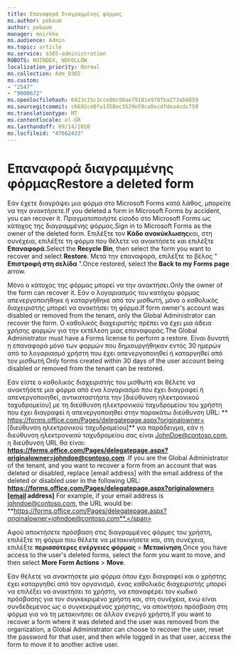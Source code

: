 ```yaml
---
title: Επαναφορά διαγραμμένης φόρμας
ms.author: pebaum
author: pebaum
manager: mnirkhe
ms.audience: Admin
ms.topic: article
ms.service: o365-administration
ROBOTS: NOINDEX, NOFOLLOW
localization_priority: Normal
ms.collection: Adm_O365
ms.custom:
- "2547"
- "9000672"
ms.openlocfilehash: 6923c15c3cce90c98ae79181e978fba273ab6059
ms.sourcegitcommit: c6692ce0fa1358ec3529e59ca0ecdfdea4cdc759
ms.translationtype: MT
ms.contentlocale: el-GR
ms.lasthandoff: 09/14/2020
ms.locfileid: "47662433"
---
```

# <a name="restore-a-deleted-form"></a><span data-ttu-id="4f271-102">Επαναφορά διαγραμμένης φόρμας</span><span class="sxs-lookup"><span data-stu-id="4f271-102">Restore a deleted form</span></span>

<span data-ttu-id="4f271-103">Εάν έχετε διαγράψει μια φόρμα στο Microsoft Forms κατά λάθος, μπορείτε να την ανακτήσετε.</span><span class="sxs-lookup"><span data-stu-id="4f271-103">If you deleted a form in Microsoft Forms by accident, you can recover it.</span></span> <span data-ttu-id="4f271-104">Πραγματοποιήστε είσοδο στο Microsoft Forms ως κάτοχος της διαγραμμένης φόρμας.</span><span class="sxs-lookup"><span data-stu-id="4f271-104">Sign in to Microsoft Forms as the owner of the deleted form.</span></span> <span data-ttu-id="4f271-105">Επιλέξτε τον **Κάδο ανακύκλωσης**και, στη συνέχεια, επιλέξτε τη φόρμα που θέλετε να ανακτήσετε και επιλέξτε **Επαναφορά**.</span><span class="sxs-lookup"><span data-stu-id="4f271-105">Select the **Recycle Bin**, then select the form you want to recover and select **Restore**.</span></span> <span data-ttu-id="4f271-106">Μετά την επαναφορά, επιλέξτε το βέλος " **Επιστροφή στη σελίδα** ".</span><span class="sxs-lookup"><span data-stu-id="4f271-106">Once restored, select the **Back to my Forms page** arrow.</span></span>

<span data-ttu-id="4f271-107">Μόνο ο κάτοχος της φόρμας μπορεί να την ανακτήσει.</span><span class="sxs-lookup"><span data-stu-id="4f271-107">Only the owner of the form can recover it.</span></span> <span data-ttu-id="4f271-108">Εάν ο λογαριασμός του κατόχου φόρμας απενεργοποιήθηκε ή καταργήθηκε από τον μισθωτή, μόνο ο καθολικός διαχειριστής μπορεί να ανακτήσει τη φόρμα.</span><span class="sxs-lookup"><span data-stu-id="4f271-108">If form owner's account was disabled or removed from the tenant, only the Global Administrator can recover the form.</span></span> <span data-ttu-id="4f271-109">Ο καθολικός διαχειριστής πρέπει να έχει μια άδεια χρήσης φορμών για την εκτέλεση μιας επαναφοράς.</span><span class="sxs-lookup"><span data-stu-id="4f271-109">The Global Administrator must have a Forms license to perform a restore.</span></span> <span data-ttu-id="4f271-110">Είναι δυνατή η επαναφορά μόνο των φορμών που δημιουργήθηκαν εντός 30 ημερών από το λογαριασμό χρήστη που έχει απενεργοποιηθεί ή καταργηθεί από τον μισθωτή.</span><span class="sxs-lookup"><span data-stu-id="4f271-110">Only forms created within 30 days of the user account being disabled or removed from the tenant can be restored.</span></span>

<span data-ttu-id="4f271-111">Εάν είστε ο καθολικός διαχειριστής του μισθωτή και θέλετε να ανακτήσετε μια φόρμα από ένα λογαριασμό που έχει διαγραφεί ή απενεργοποιηθεί, αντικαταστήστε την [διεύθυνση ηλεκτρονικού ταχυδρομείου] με τη διεύθυνση ηλεκτρονικού ταχυδρομείου του χρήστη που έχει διαγραφεί ή απενεργοποιηθεί στην παρακάτω διεύθυνση URL: \*\* https://forms.office.com/Pages/delegatepage.aspx?originalowner= [διεύθυνση ηλεκτρονικού ταχυδρομείου]\*\* για παράδειγμα, εάν η διεύθυνση ηλεκτρονικού ταχυδρομείου σας είναι JohnDoe@contoso.com, η διεύθυνση URL θα είναι: **https://forms.office.com/Pages/delegatepage.aspx?originalowner=johndoe@contoso.com** .</span><span class="sxs-lookup"><span data-stu-id="4f271-111">If you are the Global Administrator of the tenant, and you want to recover a form from an account that was deleted or disabled, replace [email address] with the email address of the deleted or disabled user in the following URL: **https://forms.office.com/Pages/delegatepage.aspx?originalowner=[email address]** For example, if your email address is johndoe@contoso.com, the URL would be: **https://forms.office.com/Pages/delegatepage.aspx?originalowner=johndoe@contoso.com**.</span></span> 

<span data-ttu-id="4f271-112">Αφού αποκτήσετε πρόσβαση στις διαγραμμένες φόρμες του χρήστη, επιλέξτε τη φόρμα που θέλετε να μετακινήσετε και, στη συνέχεια, επιλέξτε **περισσότερες ενέργειες φόρμας**  >  **Μετακίνηση**.</span><span class="sxs-lookup"><span data-stu-id="4f271-112">Once you have access to the user's deleted forms, select the form you want to move, and then select **More Form Actions** > **Move**.</span></span>

<span data-ttu-id="4f271-113">Εάν θέλετε να ανακτήσετε μια φόρμα όπου έχει διαγραφεί και ο χρήστης έχει καταργηθεί από τον οργανισμό, ένας καθολικός διαχειριστής μπορεί να επιλέξει να ανακτήσει το χρήστη, να επαναφέρει τον κωδικό πρόσβασης για τον συγκεκριμένο χρήστη και, στη συνέχεια, ενώ είναι συνδεδεμένος ως ο συγκεκριμένος χρήστης, να αποκτήσει πρόσβαση στη φόρμα για να τη μετακινήσει σε άλλον ενεργό χρήστη.</span><span class="sxs-lookup"><span data-stu-id="4f271-113">If you want to recover a form where it was deleted and the user was removed from the organization, a Global Administrator can choose to recover the user, reset the password for that user, and then while logged in as that user, access the form to move it to another active user.</span></span> 